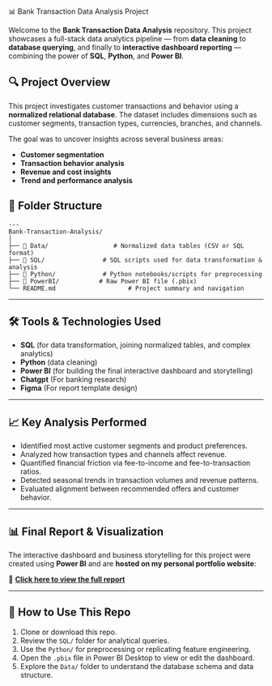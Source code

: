  📊 Bank Transaction Data Analysis Project

Welcome to the **Bank Transaction Data Analysis** repository. This project showcases a full-stack data analytics pipeline — from **data cleaning** to **database querying**, and finally to **interactive dashboard reporting** — combining the power of **SQL**, **Python**, and **Power BI**.

## 🔍 Project Overview

This project investigates customer transactions and behavior using a **normalized relational database**. The dataset includes dimensions such as customer segments, transaction types, currencies, branches, and channels.

The goal was to uncover insights across several business areas:

* **Customer segmentation**
* **Transaction behavior analysis**
* **Revenue and cost insights**
* **Trend and performance analysis**



## 📁 Folder Structure
```
---
Bank-Transaction-Analysis/
│
├── 📂 Data/                  # Normalized data tables (CSV or SQL format)
├── 📂 SQL/                # SQL scripts used for data transformation & analysis
├── 📂 Python/             # Python notebooks/scripts for preprocessing
├── 📂 PowerBI/           # Raw Power BI file (.pbix)
└── README.md                    # Project summary and navigation
```

---

## 🛠 Tools & Technologies Used

* **SQL** (for data transformation, joining normalized tables, and complex analytics)
* **Python** (data cleaning)
* **Power BI** (for building the final interactive dashboard and storytelling)
* **Chatgpt** (For banking research)
* **Figma** (For report template design)


---

## 📈 Key Analysis Performed

* Identified most active customer segments and product preferences.
* Analyzed how transaction types and channels affect revenue.
* Quantified financial friction via fee-to-income and fee-to-transaction ratios.
* Detected seasonal trends in transaction volumes and revenue patterns.
* Evaluated alignment between recommended offers and customer behavior.

---

## 📊 Final Report & Visualization

The interactive dashboard and business storytelling for this project were created using **Power BI** and are **hosted on my personal portfolio website**:

🔗 **[Click here to view the full report](https://www.datascienceportfol.io/joshkvngs)**

---

## 📌 How to Use This Repo

1. Clone or download this repo.
2. Review the `SQL/` folder for analytical queries.
3. Use the `Python/` for preprocessing or replicating feature engineering.
4. Open the `.pbix` file in Power BI Desktop to view or edit the dashboard.
5. Explore the `Data/` folder to understand the database schema and data structure.



